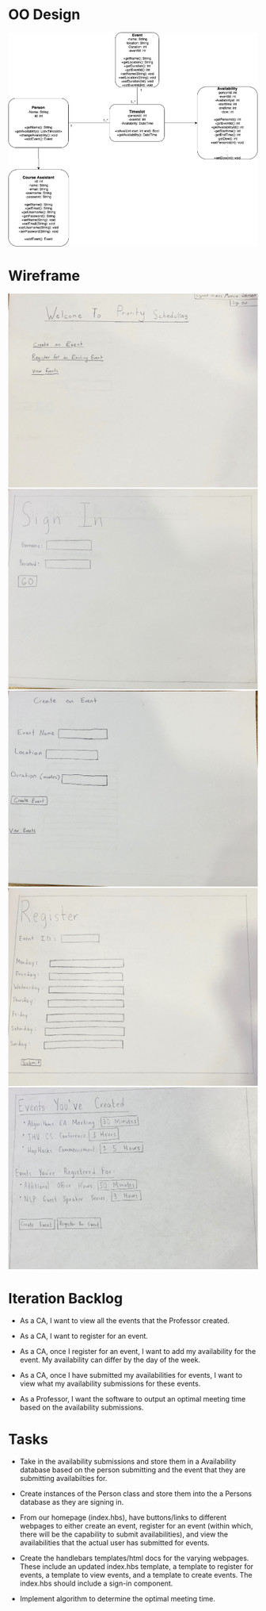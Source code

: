 

# OO Design

<img src="/docs/UMLIteration2.png" />


# Wireframe 

<img src="/docs/FullSizeRender 5.jpeg" />
<img src="/docs/FullSizeRender.jpeg" />
<img src="/docs/FullSizeRender 2.jpeg" />
<img src="/docs/FullSizeRender 3.jpeg" />
<img src="/docs/FullSizeRender 4.jpeg" />




# Iteration Backlog

- As a CA, I want to view all the events that the Professor created.

- As a CA, I want to register for an event.

- As a CA, once I register for an event, I want to add my availability for the event. My availability can differ by the day of the week. 

- As a CA, once I have submitted my availabilities for events, I want to view what my availability submissions for these events.

- As a Professor, I want the software to output an optimal meeting time based on the availability submissions.

# Tasks

- Take in the availability submissions and store them in a Availability database based on the person submitting and the event that they are submitting availabilties for. 

- Create instances of the Person class and store them into the a Persons database as they are signing in.

- From our homepage (index.hbs), have buttons/links to different webpages to either create an event, register for an event (within which, there will be the capability to submit availabilities), and view the availabilities that the actual user has submitted for events.

- Create the handlebars templates/html docs for the varying webpages. These include an updated index.hbs template, a template to register for events, a template to view events, and a template to create events. The index.hbs should include a sign-in component.

- Implement algorithm to determine the optimal meeting time. 


